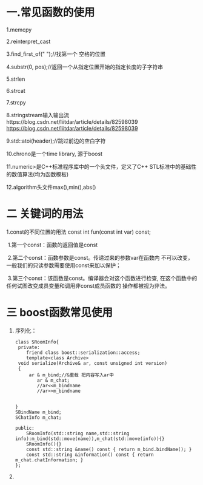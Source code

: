 # **一.常见函数的使用**

1.memcpy

2.reinterpret_cast

3.find_first_of(" ");//找第一个 空格的位置

4.substr(0, pos);//返回一个从指定位置开始的指定长度的子字符串

5.strlen

6.strcat

7.strcpy

8.stringstream输入输出流https://blog.csdn.net/liitdar/article/details/82598039 https://blog.csdn.net/liitdar/article/details/82598039

9.std::atoi(header);//跳过前边的空白字符

10.chrono是一个time library, 源于boost

11.numeric>是C++标准程序库中的一个头文件，定义了C++ STL标准中的基础性的数值算法(均为函数模板)

12.algorithm头文件max(),min(),abs()

# **二 关键词的用法**

 1.const的不同位置的用法 const int fun(const int var) const;

​	1.第一个const：函数的返回值是const

​	2.第二个const：函数参数是const。传递过来的参数var在函数内	不可以改变，一般我们的只读参数需要使用const来加以保护；

​	3.第三个const：该函数是const。编译器会对这个函数进行检查,	在这个函数中的任何试图改变成员变量和调用非const成员函数的	操作都被视为非法。

# 三  boost函数常见使用

1. 序列化：

   ```
   class SRoomInfo{
    private:   
       friend class boost::serialization::access;
       template<class Archive>
   	void serialize(Archive& ar, const unsigned int version)
   	{
   		ar & m_bind;//&重载 把内容写入ar中
           ar & m_chat;
           //ar<<m_bindname
           //ar>>m_bindname
   		
   
   }
   SBindName m_bind;
   SChatInfo m_chat;
   
   public:
       SRoomInfo(std::string name,std::string info):m_bind(std::move(name)),m_chat(std::move(info)){}
       SRoomInfo(){}
       const std::string &name() const { return m_bind.bindName(); }
       const std::string &information() const { return m_chat.chatInformation; }
   };
   ```

   

2. 